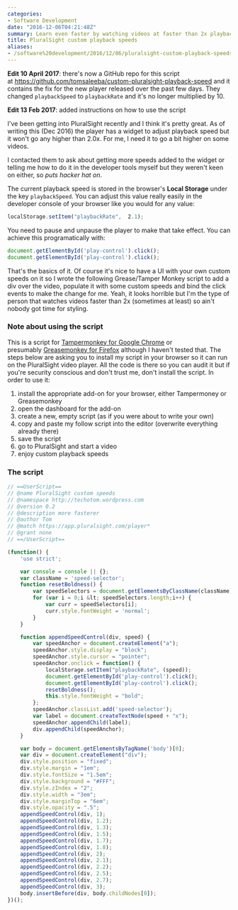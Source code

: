 ```yaml
---
categories:
- Software Development
date: "2016-12-06T04:21:48Z"
summary: Learn even faster by watching videos at faster than 2x playback speed.
title: PluralSight custom playback speeds
aliases:
- /software%20development/2016/12/06/pluralsight-custom-playback-speeds.html
---
```

**Edit 10 April 2017**: there's now a GitHub repo for this script at https://github.com/tomsaleeba/custom-pluralsight-playback-speed and it contains the fix for the new player released over the past few days. They changed `playbackSpeed` to `playbackRate` and it's no longer multiplied by 10.

**Edit 13 Feb 2017**: added instructions on how to use the script

I've been getting into PluralSight recently and I think it's pretty great. As of writing this (Dec 2016) the player has a widget to adjust playback speed but it won't go any higher than 2.0x. For me, I need it to go a bit higher on some videos.

I contacted them to ask about getting more speeds added to the widget or telling me how to do it in the developer tools myself but they weren't keen on either, so *puts hacker hat on*.

The current playback speed is stored in the browser's **Local Storage** under the key `playbackSpeed`. You can adjust this value really easily in the developer console of your browser like you would for any value:
```javascript
localStorage.setItem("playbackRate",  2.1);
```
You need to pause and unpause the player to make that take effect. You can achieve this programatically with:
```javascript
document.getElementById('play-control').click();
document.getElementById('play-control').click();
```

That's the basics of it. Of course it's nice to have a UI with your own custom speeds on it so I wrote the following Grease/Tamper Monkey script to add a div over the video, populate it with some custom speeds and bind the click events to make the change for me. Yeah, it looks horrible but I'm the type of person that watches videos faster than 2x (sometimes at least) so ain't nobody got time for styling.

### Note about using the script

This is a script for [Tampermonkey for Google Chrome](https://tampermonkey.net/) or presumably [Greasemonkey for Firefox](https://addons.mozilla.org/en-US/firefox/addon/greasemonkey/) although I haven't tested that. The steps below are asking you to install my script in your browser so it can run on the PluralSight video player. All the code is there so you can audit it but if you're security conscious and don't trust me, don't install the script. In order to use it:

 1. install the appropriate add-on for your browser, either Tampermoney or Greasemonkey
 1. open the dashboard for the add-on
 1. create a new, empty script (as if you were about to write your own)
 1. copy and paste my follow script into the editor (overwrite everything already there)
 1. save the script
 1. go to PluralSight and start a video
 1. enjoy custom playback speeds

### The script
```javascript
// ==UserScript==
// @name PluralSight custom speeds
// @namespace http://techotom.wordpress.com
// @version 0.2
// @description more fasterer
// @author Tom
// @match https://app.pluralsight.com/player*
// @grant none
// ==/UserScript==

(function() {
    'use strict';

    var console = console || {};
    var className = 'speed-selector';
    function resetBoldness() {
        var speedSelectors = document.getElementsByClassName(className);
        for (var i = 0;i &lt; speedSelectors.length;i++) {
            var curr = speedSelectors[i];
            curr.style.fontWeight = 'normal';
        }
    }

    function appendSpeedControl(div, speed) {
        var speedAnchor = document.createElement("a");
        speedAnchor.style.display = "block";
        speedAnchor.style.cursor = "pointer";
        speedAnchor.onclick = function() {
            localStorage.setItem("playbackRate", (speed));
            document.getElementById('play-control').click();
            document.getElementById('play-control').click();
            resetBoldness();
            this.style.fontWeight = "bold";
        };
        speedAnchor.classList.add('speed-selector');
        var label = document.createTextNode(speed + "x");
        speedAnchor.appendChild(label);
        div.appendChild(speedAnchor);
    }

    var body = document.getElementsByTagName('body')[0];
    var div = document.createElement("div");
    div.style.position = "fixed";
    div.style.margin = "1em";
    div.style.fontSize = "1.5em";
    div.style.background = "#FFF";
    div.style.zIndex = "2";
    div.style.width = "3em";
    div.style.marginTop = "6em";
    div.style.opacity = ".5";
    appendSpeedControl(div, 1);
    appendSpeedControl(div, 1.2);
    appendSpeedControl(div, 1.3);
    appendSpeedControl(div, 1.5);
    appendSpeedControl(div, 1.7);
    appendSpeedControl(div, 1.8);
    appendSpeedControl(div, 2);
    appendSpeedControl(div, 2.1);
    appendSpeedControl(div, 2.2);
    appendSpeedControl(div, 2.5);
    appendSpeedControl(div, 2.7);
    appendSpeedControl(div, 3);
    body.insertBefore(div, body.childNodes[0]);
})();
```
